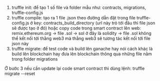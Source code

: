 1. truffle init: để tạo 1 số file và folder mẫu như: contracts, migrations, truffle-config.js
2. truffle compile: tạo ra 1 file .json theo đường dẫn đặt trong file truffle-config.js ở key: contracts_build_directory (url này trỏ tới đâu thì file json sẽ được tạo ở đó) hoặc copy code trong smart contract lên web: remix.ethereum.org
-> file .sol -> sol ở đây là solidity -> file .sol không thể kết nối tới thằng web3 mà thằng web3 sẽ tương tác kết nối tới file json này
3. truffle migrate: để test code và build lên ganache hay nói cách khác là build lên blockchain hay đưa lên blockchain thông qua những file nằm trong folder migrations

Ở bước 3 nếu cần update lại code smart contract thì dùng lệnh: truffle migrate --reset
